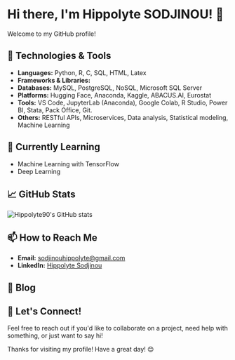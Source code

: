 # Hi there, I'm Hippolyte SODJINOU! 👋

Welcome to my GitHub profile!
## 🔧 Technologies & Tools

- **Languages:** Python, R, C, SQL, HTML, Latex
- **Frameworks & Libraries:** 
- **Databases:** MySQL, PostgreSQL, NoSQL, Microsoft SQL Server
- **Platforms:** Hugging Face, Anaconda, Kaggle,
 ABACUS.AI, Eurostat
- **Tools:**  VS Code, JupyterLab (Anaconda),
 Google Colab, R Studio, Power BI,
 Stata, Pack Office, Git.
- **Others:** RESTful APIs, Microservices, Data analysis, Statistical modeling, Machine Learning

## 🌱 Currently Learning

- Machine Learning with TensorFlow
- Deep Learning

## 📈 GitHub Stats

![Hippolyte90's GitHub stats](https://github-readme-stats.vercel.app/api?username=Hippolyte90&show_icons=true&theme=radical)

## 📫 How to Reach Me

- **Email:** [sodjinouhippolyte@gmail.com](mailto:sodjinouhippolyte@gmail.com)
- **LinkedIn:** [Hippolyte Sodjinou](https://www.linkedin.com/in/hippolyte-sodjinou-639850245/)

## 📝 Blog


## 💬 Let's Connect!

Feel free to reach out if you'd like to collaborate on a project, need help with something, or just want to say hi!

Thanks for visiting my profile! Have a great day! 😊
